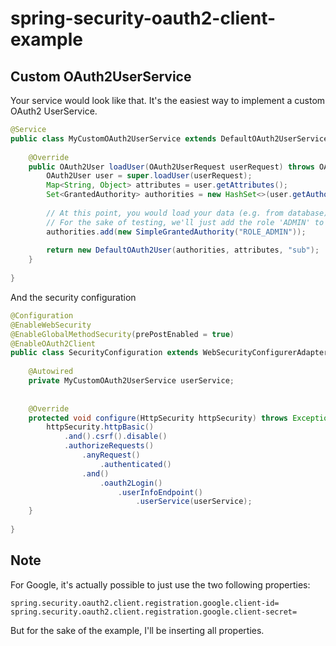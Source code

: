 # spring-security-oauth2-client-example


## Custom OAuth2UserService 

Your service would look like that. It's the easiest way to implement a custom OAuth2 UserService.

```java
@Service
public class MyCustomOAuth2UserService extends DefaultOAuth2UserService {
	
	@Override
	public OAuth2User loadUser(OAuth2UserRequest userRequest) throws OAuth2AuthenticationException {
		OAuth2User user = super.loadUser(userRequest);
		Map<String, Object> attributes = user.getAttributes();
		Set<GrantedAuthority> authorities = new HashSet<>(user.getAuthorities());
		
		// At this point, you would load your data (e.g. from database) and modify the authorities as you wish
		// For the sake of testing, we'll just add the role 'ADMIN' to the user
		authorities.add(new SimpleGrantedAuthority("ROLE_ADMIN"));
		
		return new DefaultOAuth2User(authorities, attributes, "sub");
	}
	
}
```

And the security configuration

```java
@Configuration
@EnableWebSecurity
@EnableGlobalMethodSecurity(prePostEnabled = true)
@EnableOAuth2Client
public class SecurityConfiguration extends WebSecurityConfigurerAdapter {
	
	@Autowired
	private MyCustomOAuth2UserService userService;
	
	
	@Override
	protected void configure(HttpSecurity httpSecurity) throws Exception {
		httpSecurity.httpBasic()
			.and().csrf().disable()
			.authorizeRequests()
				.anyRequest()
					.authenticated()
				.and()
					.oauth2Login()
						.userInfoEndpoint()
							.userService(userService);
	}
	
}
```


## Note

For Google, it's actually possible to just use the two following properties:

```properties
spring.security.oauth2.client.registration.google.client-id=
spring.security.oauth2.client.registration.google.client-secret=
```

But for the sake of the example, I'll be inserting all properties.
